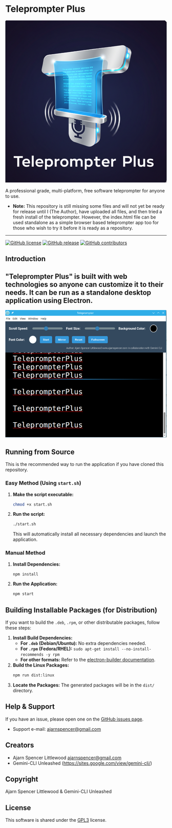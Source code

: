 # Teleprompter Plus

![Teleprompter Plus](https://github.com/AjarnSpencer/teleprompter-plus/raw/main/build/icons/teleprompterplus.png)

A professional grade, multi-platform, free software teleprompter for anyone to use.
- **Note:** This repository is still missing some files and will not yet be ready for release until I (The Author), have uploaded all files, and then tried a fresh install of the teleprompter. However, the index.html file can be used standalone as a simple browser based teleprompter app too for those who wish to try it before it is ready as a repository.
---

[![GitHub license](https://img.shields.io/badge/license-GPL3-blue.svg)](https://github.com/AjarnSpencer/teleprompter-plus/blob/main/LICENSE)
[![GitHub release](https://img.shields.io/github/release/AjarnSpencer/teleprompter-plus.svg)](https://github.com/AjarnSpencer/teleprompter-plus/releases)
[![GitHub contributors](https://img.shields.io/github/contributors/AjarnSpencer/teleprompter-plus.svg)](https://github.com/AjarnSpencer/teleprompter-plus/graphs/contributors)

## Introduction

"Teleprompter Plus" is built with web technologies so anyone can customize it to their needs. It can be run as a standalone desktop application using Electron.
---
![Teleprompter Plus Reader App](https://github.com/AjarnSpencer/Teleprompter-Plus/blob/main/build/icons/teleprompter-plus-screenshot.png)

## Running from Source

This is the recommended way to run the application if you have cloned this repository.

### Easy Method (Using `start.sh`)

1.  **Make the script executable:**
    ```bash
    chmod +x start.sh
    ```
2.  **Run the script:**
    ```bash
    ./start.sh
    ```
    This will automatically install all necessary dependencies and launch the application.

### Manual Method

1.  **Install Dependencies:**
    ```bash
    npm install
    ```
2.  **Run the Application:**
    ```bash
    npm start
    ```

## Building Installable Packages (for Distribution)

If you want to build the `.deb`, `.rpm`, or other distributable packages, follow these steps:

1.  **Install Build Dependencies:**
    *   **For `.deb` (Debian/Ubuntu):** No extra dependencies needed.
    *   **For `.rpm` (Fedora/RHEL):** `sudo apt-get install --no-install-recommends -y rpm`
    *   **For other formats:** Refer to the [electron-builder documentation](https://www.electron.build/multi-platform-build#linux).
2.  **Build the Linux Packages:**
    ```bash
    npm run dist:linux
    ```
3.  **Locate the Packages:** The generated packages will be in the `dist/` directory.

## Help & Support

If you have an issue, please open one on the [GitHub issues page](https://github.com/AjarnSpencer/teleprompter-plus/issues).
*   Support e-mail: <ajarnspencer@gmail.com>

## Creators

*   Ajarn Spencer Littlewood <ajarnspencer@gmail.com>
*   Gemini-CLI Unleashed (https://sites.google.com/view/gemini-cli/)

## Copyright

Ajarn Spencer Littlewood & Gemini-CLI Unleashed

## License

This software is shared under the [GPL3](https://github.com/AjarnSpencer/teleprompter-plus/blob/main/LICENSE) license.
